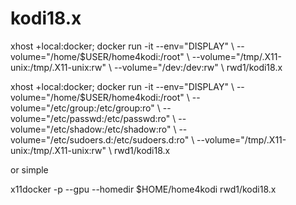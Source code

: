 # kodi18.x


xhost +local:docker; docker run -it --env="DISPLAY" \\
	--volume="/home/$USER/home4kodi:/root"          \\
	--volume="/tmp/.X11-unix:/tmp/.X11-unix:rw"     \\
	--volume="/dev:/dev:rw"                         \\
	rwd1/kodi18.x

xhost +local:docker; docker run -it --env="DISPLAY" \\
	--volume="/home/$USER/home4kodi:/root"          \\
	--volume="/etc/group:/etc/group:ro"             \\
	--volume="/etc/passwd:/etc/passwd:ro"           \\
	--volume="/etc/shadow:/etc/shadow:ro"           \\
	--volume="/etc/sudoers.d:/etc/sudoers.d:ro"     \\
	--volume="/tmp/.X11-unix:/tmp/.X11-unix:rw"     \\
	rwd1/kodi18.x

or simple

x11docker -p --gpu --homedir $HOME/home4kodi rwd1/kodi18.x


